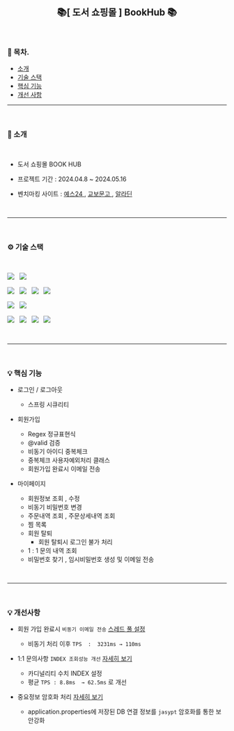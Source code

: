 <h2 align="center">📚[ 도서 쇼핑몰 ] BookHub 📚</h2>



<br>

### 🐥 목차.
- [소개](#소개)
- [기술 스택](#기술-스택)
- [핵심 기능](#핵심-기능)
- [개선 사항](#개선-사항)

-----

<br>

### 📃 소개 <a name="소개"></a>

<br>

- 도서 쇼핑몰  BOOK HUB
- 프로젝트 기간 : 2024.04.8 ~ 2024.05.16
- 벤치마킹 사이트 :
  <a href = "https://www.yes24.com/main/default.aspx">  예스24  </a> ,
  <a href = "https://www.kyobobook.co.kr/" > 교보문고  </a>  ,
  <a href = "https://www.aladin.co.kr/home/welcome.aspx"> 알라딘  </a>  

  <br>

---

<br>

### ⚙ 기술 스택 <a name="기술-스택"></a>

<br>

<img src="https://img.shields.io/badge/Java_17-ED8B00?style=for-the-badge&logo=openjdk&logoColor=white"> &nbsp;
<img src="https://img.shields.io/badge/JavaScript-F7DF1E?style=for-the-badge&logo=Javascript&logoColor=white"> &nbsp;


<img src="https://img.shields.io/badge/MySQL-00000F?style=for-the-badge&logo=mysql&logoColor=white"> &nbsp;
<img src="https://img.shields.io/badge/My Batis-색상?style=for-the-badge&logo=My Batis&logoColor=white"/> &nbsp;
<img src="https://img.shields.io/badge/Spring Boot-6DB33F.svg?style=for-the-badge&logo=Spring boot&logoColor=white" /> &nbsp;
<img src="https://img.shields.io/badge/Spring_Security-6DB33F?style=for-the-badge&logo=Spring-Security&logoColor=white" /> &nbsp;


<img src="https://img.shields.io/badge/jQuery-0769AD?style=for-the-badge&logo=jquery&logoColor=white"/> &nbsp;
<img src="https://img.shields.io/badge/bootstrap-7952B3?style=for-the-badge&logo=bootstrap&logoColor=white"> &nbsp;


<img src="https://img.shields.io/badge/draw.io-F08705?style=for-the-badge&logo=diagramsdotnet&logoColor=white"> &nbsp;
<img src="https://img.shields.io/badge/figma-F24E1E?style=for-the-badge&logo=figma&logoColor=white"> &nbsp;
<img src="https://img.shields.io/badge/fontawesome-528DD7?style=for-the-badge&logo=fontawesome&logoColor=white"> &nbsp;
<img src="https://img.shields.io/badge/notion-000000?style=for-the-badge&logo=notion&logoColor=white">

<br>

---

<br>

### 💡 핵심 기능 <a name="핵심-기능"></a>

- 로그인 / 로그아웃 
  - 스프링 시큐리티
  

- 회원가입 
  - Regex 정규표현식 
  - @valid 검증  
  - 비동기 아이디 중복체크 
  - 중복체크 사용자예외처리 클래스
  - 회원가입 완료시 이메일 전송
  

- 마이페이지 
  - 회원정보 조회 , 수정
  - 비동기 비밀번호 변경 
  - 주문내역 조회 , 주문상세내역 조회
  - 찜 목록
  - 회원 탈퇴
    - 회원 탈퇴시 로그인 불가 처리 
  - 1 : 1 문의 내역 조회
  - 비밀번호 찾기 , 임시비밀번호 생성 및 이메일 전송


<br>

--- 

<br>

### 💡 개선사항 <a name="개선-사항"></a><br>



- 회원 가입 완료시 `비동기 이메일 전송`  <a href="https://gi-dor.tistory.com/255" target="blank">스레드 풀 설정</a>
  - 비동기 처리 이후  `TPS  :  3231ms → 110ms`


- 1:1 문의사항 `INDEX 조회성능 개선`   <a href="https://gi-dor.tistory.com/252" target="blank">자세히 보기</a>
  - 카디널리티 수치 INDEX 설정
  - 평균 `TPS : 8.8ms  → 62.5ms` 로 개선


- 중요정보 암호화 처리  <a href="https://gi-dor.tistory.com/250" target="blank">자세히 보기</a>
  - application.properties에 저장된 DB 연결 정보를 `jasypt` 암호화를 통한 보안강화
